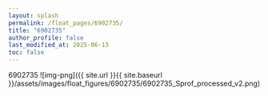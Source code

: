 ```yaml
---
layout: splash
permalink: /float_pages/6902735/
title: "6902735"
author_profile: false
last_modified_at: 2025-06-13
toc: false
---
```

 
6902735
![img-png]({{ site.url }}{{ site.baseurl }}/assets/images/float_figures/6902735/6902735_Sprof_processed_v2.png)